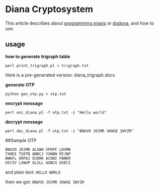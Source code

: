 # Diana Cryptosystem

This article describes about [programming praxis][1] or [dodona][2], and how to use.


[1]: https://programmingpraxis.com/2014/12/19/diana-cryptosystem/
[2]: https://dodona.ugent.be/en/exercises/2088793301/

## usage

**how to generate trigraph table**
```
perl print_trigraph.pl > trigraph.txt
```
Here is a pre-generated version: diana_trigraph.docx

**generate OTP**
```
python gen_otp.py > otp.txt
```
**encrypt message**
```
perl enc_diana.pl -f otp.txt -i "Hello world"
```
**decrypt message**
```
perl dec_diana.pl -f otp.txt -i "BNUVO JOJMR SKWSE IWYZR"
```

##Sample OTP
```
BNUVO JOJMR ALSWH VPKPF LDVMN
TXHDI TSOTB QNRCJ YXNBN MIJNP
BWKFL XRPAJ OJDRK ACOWI FBNKR
USYZV LSWUP GLSLL AUNCG OXECI
```

and plain text:
`HELLO WORLD`

then we got:
`BNUVO JOJMR SKWSE IWYZR`
